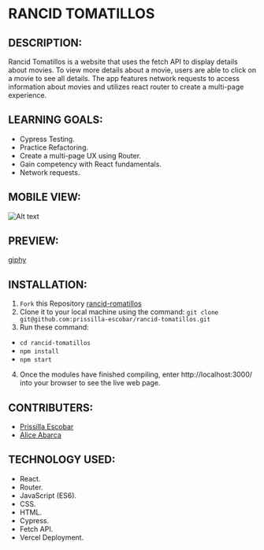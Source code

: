 # RANCID TOMATILLOS

## DESCRIPTION:
Rancid Tomatillos is a website that uses the fetch API to display details about movies.
To view more details about a movie, users are able to click on a movie to see all details. The app features network requests to access information about movies and utilizes react router to create a multi-page experience.


## LEARNING GOALS:
- Cypress Testing.
- Practice Refactoring.
- Create a multi-page UX using Router.
- Gain competency with React fundamentals.
- Network requests.

## MOBILE VIEW:
![Alt text](https://file%2B.vscode-resource.vscode-cdn.net/Users/aliceabarca/Desktop/Screenshot%202023-09-02%20at%2010.04.56%20PM.png?version%3D1693713947322)

## PREVIEW:

[giphy](https://media.giphy.com/media/v1.Y2lkPTc5MGI3NjExc2wyeGJhMWRieTdwODJ3eWF5YWJiYzh6Z28xZnJwbXBzMzBiNW03OCZlcD12MV9pbnRlcm5hbF9naWZfYnlfaWQmY3Q9Zw/4JMAU4GjN2n73vZaxi/giphy.gif)

## INSTALLATION: 
1. `Fork` this Repository [rancid-romatillos](https://github.com/prissilla-escobar/rancid-tomatillos)
2. Clone it to your local machine using the command: `git clone git@github.com:prissilla-escobar/rancid-tomatillos.git`
3. Run these command: 
- `cd rancid-tomatillos`
- `npm install`
- `npm start`
4. Once the modules have finished compiling, enter http://localhost:3000/ into your browser to see the live web page.

## CONTRIBUTERS:
- [Prissilla Escobar](https://github.com/prissilla-escobar)
- [Alice Abarca](https://github.com/aliceabarca)

## TECHNOLOGY USED:
- React.
- Router.
- JavaScript (ES6).
- CSS.
- HTML.
- Cypress.
- Fetch API.
- Vercel Deployment.
